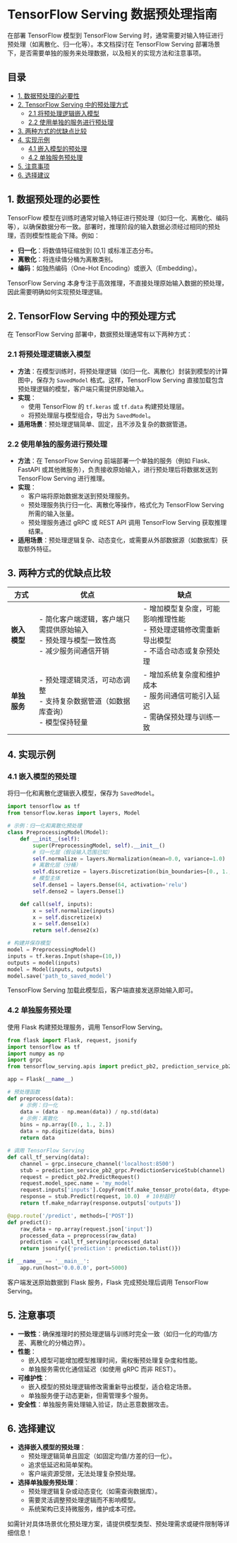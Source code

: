 # TensorFlow Serving 数据预处理指南

在部署 TensorFlow 模型到 TensorFlow Serving 时，通常需要对输入特征进行预处理（如离散化、归一化等）。本文档探讨在 TensorFlow Serving 部署场景下，是否需要单独的服务来处理数据，以及相关的实现方法和注意事项。

## 目录

- [1. 数据预处理的必要性](#1-数据预处理的必要性)
- [2. TensorFlow Serving 中的预处理方式](#2-tensorflow-serving-中的预处理方式)
  - [2.1 将预处理逻辑嵌入模型](#21-将预处理逻辑嵌入模型)
  - [2.2 使用单独的服务进行预处理](#22-使用单独的服务进行预处理)
- [3. 两种方式的优缺点比较](#3-两种方式的优缺点比较)
- [4. 实现示例](#4-实现示例)
  - [4.1 嵌入模型的预处理](#41-嵌入模型的预处理)
  - [4.2 单独服务预处理](#42-单独服务预处理)
- [5. 注意事项](#5-注意事项)
- [6. 选择建议](#6-选择建议)

## 1. 数据预处理的必要性

TensorFlow 模型在训练时通常对输入特征进行预处理（如归一化、离散化、编码等），以确保数据分布一致。部署时，推理阶段的输入数据必须经过相同的预处理，否则模型性能会下降。例如：
- **归一化**：将数值特征缩放到 [0,1] 或标准正态分布。
- **离散化**：将连续值分桶为离散类别。
- **编码**：如独热编码（One-Hot Encoding）或嵌入（Embedding）。

TensorFlow Serving 本身专注于高效推理，不直接处理原始输入数据的预处理，因此需要明确如何实现预处理逻辑。

## 2. TensorFlow Serving 中的预处理方式

在 TensorFlow Serving 部署中，数据预处理通常有以下两种方式：

### 2.1 将预处理逻辑嵌入模型

- **方法**：在模型训练时，将预处理逻辑（如归一化、离散化）封装到模型的计算图中，保存为 `SavedModel` 格式。这样，TensorFlow Serving 直接加载包含预处理逻辑的模型，客户端只需提供原始输入。
- **实现**：
  - 使用 TensorFlow 的 `tf.keras` 或 `tf.data` 构建预处理层。
  - 将预处理层与模型组合，导出为 `SavedModel`。
- **适用场景**：预处理逻辑简单、固定，且不涉及复杂的数据管道。

### 2.2 使用单独的服务进行预处理

- **方法**：在 TensorFlow Serving 前端部署一个单独的服务（例如 Flask、FastAPI 或其他微服务），负责接收原始输入，进行预处理后将数据发送到 TensorFlow Serving 进行推理。
- **实现**：
  - 客户端将原始数据发送到预处理服务。
  - 预处理服务执行归一化、离散化等操作，格式化为 TensorFlow Serving 所需的输入张量。
  - 预处理服务通过 gRPC 或 REST API 调用 TensorFlow Serving 获取推理结果。
- **适用场景**：预处理逻辑复杂、动态变化，或需要从外部数据源（如数据库）获取额外特征。

## 3. 两种方式的优缺点比较

| 方式                     | 优点                                                                 | 缺点                                                                 |
|--------------------------|----------------------------------------------------------------------|----------------------------------------------------------------------|
| **嵌入模型**             | - 简化客户端逻辑，客户端只需提供原始输入<br>- 预处理与模型一致性高<br>- 减少服务间通信开销 | - 增加模型复杂度，可能影响推理性能<br>- 预处理逻辑修改需重新导出模型<br>- 不适合动态或复杂预处理 |
| **单独服务**             | - 预处理逻辑灵活，可动态调整<br>- 支持复杂数据管道（如数据库查询）<br>- 模型保持轻量 | - 增加系统复杂度和维护成本<br>- 服务间通信可能引入延迟<br>- 需确保预处理与训练一致 |

## 4. 实现示例

### 4.1 嵌入模型的预处理

将归一化和离散化逻辑嵌入模型，保存为 `SavedModel`。

```python
import tensorflow as tf
from tensorflow.keras import layers, Model

# 示例：归一化和离散化预处理
class PreprocessingModel(Model):
    def __init__(self):
        super(PreprocessingModel, self).__init__()
        # 归一化层（假设输入范围已知）
        self.normalize = layers.Normalization(mean=0.0, variance=1.0)
        # 离散化层（分桶）
        self.discretize = layers.Discretization(bin_boundaries=[0., 1., 2.])
        # 模型主体
        self.dense1 = layers.Dense(64, activation='relu')
        self.dense2 = layers.Dense(1)

    def call(self, inputs):
        x = self.normalize(inputs)
        x = self.discretize(x)
        x = self.dense1(x)
        return self.dense2(x)

# 构建并保存模型
model = PreprocessingModel()
inputs = tf.keras.Input(shape=(10,))
outputs = model(inputs)
model = Model(inputs, outputs)
model.save('path_to_saved_model')
```

TensorFlow Serving 加载此模型后，客户端直接发送原始输入即可。

### 4.2 单独服务预处理

使用 Flask 构建预处理服务，调用 TensorFlow Serving。

```python
from flask import Flask, request, jsonify
import tensorflow as tf
import numpy as np
import grpc
from tensorflow_serving.apis import predict_pb2, prediction_service_pb2_grpc

app = Flask(__name__)

# 预处理函数
def preprocess(data):
    # 示例：归一化
    data = (data - np.mean(data)) / np.std(data)
    # 示例：离散化
    bins = np.array([0., 1., 2.])
    data = np.digitize(data, bins)
    return data

# 调用 TensorFlow Serving
def call_tf_serving(data):
    channel = grpc.insecure_channel('localhost:8500')
    stub = prediction_service_pb2_grpc.PredictionServiceStub(channel)
    request = predict_pb2.PredictRequest()
    request.model_spec.name = 'my_model'
    request.inputs['inputs'].CopyFrom(tf.make_tensor_proto(data, dtype=tf.float32))
    response = stub.Predict(request, 10.0)  # 10秒超时
    return tf.make_ndarray(response.outputs['outputs'])

@app.route('/predict', methods=['POST'])
def predict():
    raw_data = np.array(request.json['input'])
    processed_data = preprocess(raw_data)
    prediction = call_tf_serving(processed_data)
    return jsonify({'prediction': prediction.tolist()})

if __name__ == '__main__':
    app.run(host='0.0.0.0', port=5000)
```

客户端发送原始数据到 Flask 服务，Flask 完成预处理后调用 TensorFlow Serving。

## 5. 注意事项

- **一致性**：确保推理时的预处理逻辑与训练时完全一致（如归一化的均值/方差、离散化的分桶边界）。
- **性能**：
  - 嵌入模型可能增加模型推理时间，需权衡预处理复杂度和性能。
  - 单独服务需优化通信延迟（如使用 gRPC 而非 REST）。
- **可维护性**：
  - 嵌入模型的预处理逻辑修改需重新导出模型，适合稳定场景。
  - 单独服务便于动态更新，但需管理多个服务。
- **安全性**：单独服务需处理输入验证，防止恶意数据攻击。

## 6. 选择建议

- **选择嵌入模型的预处理**：
  - 预处理逻辑简单且固定（如固定均值/方差的归一化）。
  - 追求低延迟和简单架构。
  - 客户端资源受限，无法处理复杂预处理。
- **选择单独服务预处理**：
  - 预处理逻辑复杂或动态变化（如需查询数据库）。
  - 需要灵活调整预处理逻辑而不影响模型。
  - 系统架构已支持微服务，维护成本可控。

如需针对具体场景优化预处理方案，请提供模型类型、预处理需求或硬件限制等详细信息！
